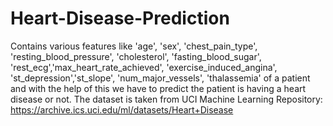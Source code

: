 # Heart-Disease-Prediction
Contains various features like 'age', 'sex', 'chest_pain_type', 'resting_blood_pressure', 'cholesterol', 'fasting_blood_sugar', 'rest_ecg','max_heart_rate_achieved', 'exercise_induced_angina', 'st_depression','st_slope', 'num_major_vessels', 'thalassemia' of a patient and with the help of this we have to predict the patient is having a heart disease or not.
The dataset is taken from UCI Machine Learning Repository: https://archive.ics.uci.edu/ml/datasets/Heart+Disease

